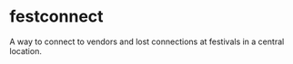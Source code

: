 # festconnect
A way to connect to vendors and lost connections at festivals in a central location. 
